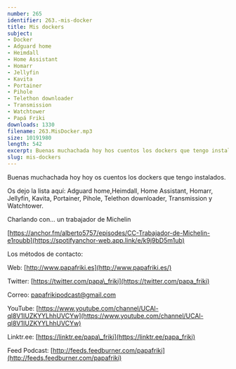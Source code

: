 ```yaml
---
number: 265
identifier: 263.-mis-docker
title: Mis dockers
subject:
- Docker
- Adguard home
- Heimdall
- Home Assistant
- Homarr
- Jellyfin
- Kavita
- Portainer
- Pihole
- Telethon downloader
- Transmission
- Watchtower
- Papá Friki
downloads: 1330
filename: 263.MisDocker.mp3
size: 10191980
length: 542
excerpt: Buenas muchachada hoy hos cuentos los dockers que tengo instalados
slug: mis-dockers
---
```

Buenas muchachada hoy hoy os cuentos los dockers que tengo instalados.

Os dejo la lista aquí: Adguard home,Heimdall, Home Assistant, Homarr, Jellyfin, Kavita, Portainer, Pihole, Telethon downloader, Transmission y Watchtower.

Charlando con... un trabajador de Michelin

[https://anchor.fm/alberto5757/episodes/CC-Trabajador-de-Michelin-e1roubb](https://spotifyanchor-web.app.link/e/k9j9bD5m1ub)

Los métodos de contacto:

Web: [http://www.papafriki.es](http://www.papafriki.es/)

Twitter: [https://twitter.com/papa\_friki](https://twitter.com/papa_friki)

Correo: [papafrikipodcast@gmail.com](https://archive.org/details/papafrikipodast@gmail.com)

YouTube: [https://www.youtube.com/channel/UCAl-ql8V1IUZKYYLhhUVCYw](https://www.youtube.com/channel/UCAl-ql8V1IUZKYYLhhUVCYw)

Linktr.ee: [https://linktr.ee/papa\_friki](https://linktr.ee/papa_friki)

Feed Podcast: [http://feeds.feedburner.com/papafriki](http://feeds.feedburner.com/papafriki)